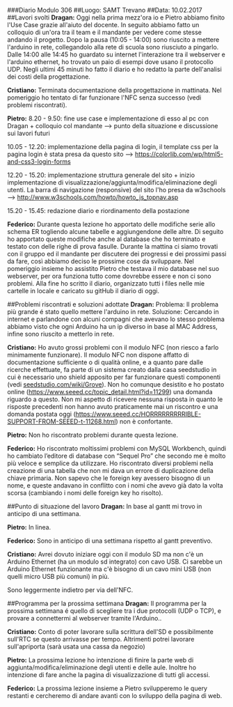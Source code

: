 ###Diario Modulo 306
##Luogo: SAMT Trevano
##Data: 10.02.2017
##Lavori svolti
**Dragan:** 
Oggi nella prima mezz'ora io e Pietro abbiamo finito l'Use Case grazie all'aiuto del docente. 
In seguito abbiamo fatto un colloquio di un'ora tra il team e il mandante per vedere come stesse andando il progetto. 
Dopo la pausa (10:05 - 14:00) sono riuscito a mettere l'arduino in rete, collegandolo alla rete di scuola sono riusciuto a pingarlo.
Dalle 14:00 alle 14:45 ho guardato su internet l'interazione tra il webserver e l'arduino ethernet, ho trovato un paio di esempi dove usano il protocollo UDP. 
Negli ultimi 45 minuti ho fatto il diario e ho redatto la parte dell'analisi dei costi della progettazione.

**Cristiano:**
Terminata documentazione della progettazione in mattinata.
Nel pomeriggio ho tentato di far funzionare l'NFC senza successo (vedi problemi riscontrati).


**Pietro:**
8.20 - 9.50: fine use case e implementazione di esso al pc con Dragan + colloquio col mandante --> punto della situazione e discussione sui lavori futuri
 
10.05 - 12.20: implementazione della pagina di login, il template css per la pagina login è stata presa da questo sito --> https://colorlib.com/wp/html5-and-css3-login-forms

12.20 - 15.20: implementazione struttura generale del sito + inizio implementazione di visualizzazione/aggiunta/modifica/eliminazione degli utenti.
La barra di navigazione (responsive) del sito l'ho presa da w3schools --> http://www.w3schools.com/howto/howto_js_topnav.asp

15.20 - 15.45: redazione diario e riordinamento della postazione

**Federico:**
Durante questa lezione ho apportato delle modifiche serie allo schema ER togliendo alcune tabelle e aggiungendone delle altre. Di seguito ho apportato queste modifiche anche al database che ho terminato e testato con delle righe di prova fasulle.
Durante la mattina ci siamo trovati con il gruppo ed il mandante per discutere dei progressi e dei prossimi passi da fare, così abbiamo deciso le prossime cose da sviluppare.
Nel pomeriggio insieme ho assistito Pietro che testava il mio database nel suo webserver, per ora funziona tutto come dovrebbe essere e non ci sono problemi.
Alla fine ho scritto il diario, organizzato tutti i files nelle mie cartelle in locale e caricato su gitHub il diario di oggi.


##Problemi riscontrati e soluzioni adottate
**Dragan:**
Problema: Il problema più grande é stato quello mettere l'arduino in rete.
Soluzione: Cercando in internet e parlandone con alcuni compagni che avevano lo stesso problema abbiamo visto che ogni Arduino ha un ip diverso in base al MAC Address, infine sono riuscito a metterlo in rete.

**Cristiano:**
Ho avuto grossi problemi con il modulo NFC (non riesco a farlo minimamente funzionare).
Il modulo NFC non dispone affatto di documentazione sufficiente o di qualità online, e a quanto pare dalle ricerche effettuate, fa parte di un sistema creato dalla casa seedstudio in cui è necessario uno shield apposito per far funzionare questi componenti (vedi [seedstudio.com/wiki/Grove](seedstudio.com/wiki/Grove "Grove approfondimento")). Non ho comunque desistito e ho postato online (https://www.seeed.cc/topic_detail.html?id=11299) una domanda riguardo a questo. Non mi aspetto di ricevere nessuna risposta in quanto le risposte precedenti non hanno avuto praticamente mai un riscontro e una domanda postata oggi (https://www.seeed.cc/HORRRRRRRRRIBLE-SUPPORT-FROM-SEEED-t-11268.html) non è confortante.


**Pietro:**
Non ho riscontrato problemi durante questa lezione.

**Federico:**
Ho riscontrato moltissimi problemi con MySQL Workbench, quindi ho cambiato l’editore di database con “Sequel Pro” che secondo me è molto più veloce e semplice da utilizzare.
Ho riscontrato diversi problemi nella creazione di una tabella che non mi dava un errore di duplicazione della chiave primaria. Non sapevo che le foreign key avessero bisogno di un nome, e queste andavano in conflitto con i nomi che avevo già dato la volta scorsa (cambiando i nomi delle foreign key ho risolto).

##Punto di situazione del lavoro
**Dragan:** 
In base al gantt mi trovo in anticipo di una settimana.

**Pietro:**
In linea.

**Federico:**
Sono in anticipo di una settimana rispetto al gantt preventivo.

**Cristiano:**
Avrei dovuto iniziare oggi con il modulo SD ma non c'è un Arduino Ethernet (ha un modulo sd integrato) con cavo USB. Ci sarebbe un Arduino Ethernet funzionante ma c'è bisogno di un cavo mini USB (non quelli micro USB più comuni) in più.

Sono leggermente indietro per via dell'NFC.

##Programma per la prossima settimana
**Dragan:**
Il programma per la prossima settimana é quello di scegliere tra i due protocolli (UDP o TCP), e provare a connettermi al webserver tramite l'Arduino..

**Cristiano:**
Conto di poter lavorare sulla scrittura dell'SD e possibilmente sull'RTC se questo arrivasse per tempo. Altrimenti potrei lavorare sull'apriporta (sarà usata una cassa da negozio)

**Pietro:**
La prossima lezione ho intenzione di finire la parte web di aggiunta/modifica/eliminazione degli utenti e delle aule. Inoltre ho intenzione di fare anche la pagina di visualizzazione di tutti gli accessi.

**Federico:**
La prossima lezione insieme a Pietro svilupperemo le query restanti e cercheremo di andare avanti con lo sviluppo della pagina di web.